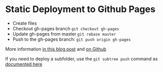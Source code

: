 # Static Deployment to Github Pages

- Create files
- Checkout gh-pages branch `git checkout gh-pages`
- Update gh-pages from master `git rebase master`
- Push to the gh-pages branch: `git push origin gh-pages`

More information [in this blog post](http://lea.verou.me/2011/10/easily-keep-gh-pages-in-sync-with-master/) and [on Github](https://help.github.com/categories/github-pages-basics/)

If you need to deploy a subfolder, use the `git subtree push` command as [documented here](https://gist.github.com/cobyism/4730490)
